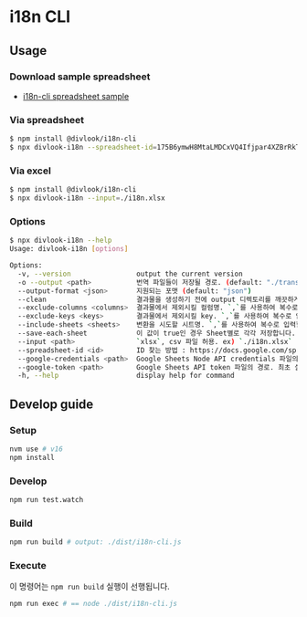 # i18n CLI

## Usage

### Download sample spreadsheet

- [i18n-cli spreadsheet sample](https://docs.google.com/spreadsheets/d/175B6ymwH8MtaLMDCxVQ4Ifjpar4XZBrRkTDSB_ud_b8)

### Via spreadsheet

```bash
$ npm install @divlook/i18n-cli
$ npx divlook-i18n --spreadsheet-id=175B6ymwH8MtaLMDCxVQ4Ifjpar4XZBrRkTDSB_ud_b8
```

### Via excel

```bash
$ npm install @divlook/i18n-cli
$ npx divlook-i18n --input=./i18n.xlsx
```

### Options

```bash
$ npx divlook-i18n --help
Usage: divlook-i18n [options]

Options:
  -v, --version                output the current version
  -o --output <path>           번역 파일들이 저장될 경로. (default: "./translations")
  --output-format <json>       지원되는 포맷 (default: "json")
  --clean                      결과물을 생성하기 전에 output 디렉토리를 깨끗하게 정리합니다. (default: false)
  --exclude-columns <columns>  결과물에서 제외시킬 컬럼명. `,`를 사용하여 복수로 입력할 수 있습니다. ex) `desc`, `memo`. glob 패턴을 지원합니다. ex) `ignore-*`
  --exclude-keys <keys>        결과물에서 제외시킬 key. `,`를 사용하여 복수로 입력할 수 있습니다. ex) `key1`, `key2`. glob 패턴을 지원합니다. ex) `ignore-*`
  --include-sheets <sheets>    변환을 시도할 시트명. `,`를 사용하여 복수로 입력할 수 있습니다. ex) `Sheet 1`, `Sheet 2`. glob 패턴을 지원합니다. ex) `Sheet*` (default: "*")
  --save-each-sheet            이 값이 true인 경우 Sheet별로 각각 저장합니다. 기본적으로 1개의 파일에 저장합니다. (default: false)
  --input <path>               `xlsx`, csv 파일 허용. ex) `./i18n.xlsx`
  --spreadsheet-id <id>        ID 찾는 방법 : https://docs.google.com/spreadsheets/d/{{id}}/edit
  --google-credentials <path>  Google Sheets Node API credentials 파일의 경로. 생성 방법 : https://developers.google.com/workspace/guides/create-credentials#desktop-app (default: "./credentials.json")
  --google-token <path>        Google Sheets API token 파일의 경로. 최초 실행시 생성되고 이후는 재사용할 수 있습니다. (default: "./token.json")
  -h, --help                   display help for command
```

## Develop guide

### Setup

```bash
nvm use # v16
npm install
```

### Develop

```bash
npm run test.watch
```

### Build

```bash
npm run build # output: ./dist/i18n-cli.js
```

### Execute

이 명령어는 `npm run build` 실행이 선행됩니다.

```bash
npm run exec # == node ./dist/i18n-cli.js
```
